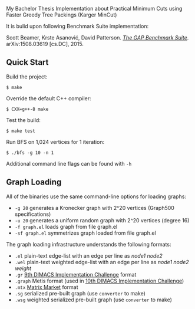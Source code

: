 My Bachelor Thesis Implementation about Practical Minimum Cuts using
Faster Greedy Tree Packings (Karger MinCut)

It is bulid upon following Benchmark Suite implementation:

Scott Beamer, Krste Asanović, David Patterson. [*The GAP Benchmark Suite*](http://arxiv.org/abs/1508.03619). arXiv:1508.03619 [cs.DC], 2015.

Quick Start
-----------

Build the project:

    $ make

Override the default C++ compiler:

    $ CXX=g++-8 make

Test the build:

    $ make test

Run BFS on 1,024 vertices for 1 iteration:

    $ ./bfs -g 10 -n 1

Additional command line flags can be found with `-h`


Graph Loading
-------------

All of the binaries use the same command-line options for loading graphs:
+ `-g 20` generates a Kronecker graph with 2^20 vertices (Graph500 specifications)
+ `-u 20` generates a uniform random graph with 2^20 vertices (degree 16)
+ `-f graph.el` loads graph from file graph.el
+ `-sf graph.el` symmetrizes graph loaded from file graph.el

The graph loading infrastructure understands the following formats:
+ `.el` plain-text edge-list with an edge per line as _node1_ _node2_
+ `.wel` plain-text weighted edge-list with an edge per line as _node1_ _node2_ _weight_
+ `.gr` [9th DIMACS Implementation Challenge](http://www.dis.uniroma1.it/challenge9/download.shtml) format
+ `.graph` Metis format (used in [10th DIMACS Implementation Challenge](http://www.cc.gatech.edu/dimacs10/index.shtml))
+ `.mtx` [Matrix Market](http://math.nist.gov/MatrixMarket/formats.html) format
+ `.sg` serialized pre-built graph (use `converter` to make)
+ `.wsg` weighted serialized pre-built graph (use `converter` to make)



